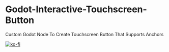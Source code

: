 # Godot-Interactive-Touchscreen-Button
Custom Godot Node To Create Touchscreen Button That Supports Anchors

[![ko-fi](https://ko-fi.com/img/githubbutton_sm.svg)](https://ko-fi.com/O5O4HGGSK)